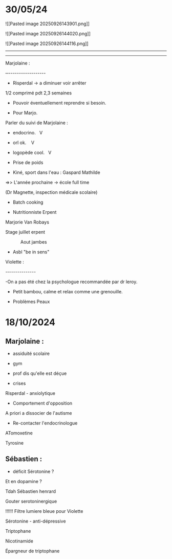 

  

# 30/05/24

![[Pasted image 20250926143901.png]]

![[Pasted image 20250926144020.png]]

![[Pasted image 20250926144116.png]]


---
---

Marjolaine :

‐‐------------------

  

- Risperdal -> a diminuer voir arrêter 

1/2 comprimé pdt 2,3 semaines 

  

- Pouvoir éventuellement reprendre si besoin.

  

- Pour Marjo.

  

Parler du suivi de Marjolaine :

- endocrino.   V

- orl ok.    V

- logopède cool.   V

  

- Prise de poids

  
  

- Kiné, sport dans l'eau : Gaspard Mathilde 

  
  

=>> L'année prochaine -> école full time

  

(Dr Magnette, inspection médicale scolaire)

  

- Batch cooking 

  

- Nutritionniste Erpent

Marjorie Van Robays

Stage juillet erpent 

            Aout jambes

  

- Asbl "be in sens"

  
  

Violette :

-‐-------------

  

-On a pas été chez la psychologue recommandée par dr leroy.

  

- Petit bambou, calme et relax comme une grenouille.

  

- Problèmes Peaux 

  
  

# 18/10/2024

  

## Marjolaine :

  
  

- assiduité scolaire

- gym

- prof dis qu'elle est déçue 

  

- crises 

  
  

Risperdal - anxiolytique

  
  

- Comportement d'opposition 

A priori a dissocier de l'autisme 

  
  

- Re-contacter l'endocrinologue

  
  

ATomoxetine 

  
  

Tyrosine

  

## Sébastien :

  

- déficit Sérotonine ?

Et en dopamine ?

  
  

Tdah Sébastien henrard

  
  
  
  

Gouter serotoninergique

  
  

!!!!!! Filtre lumiere bleue pour Violette

  

Sérotonine - anti-dépressive 

  

Triptophane

  

Nicotinamide

  

Épargneur de triptophane